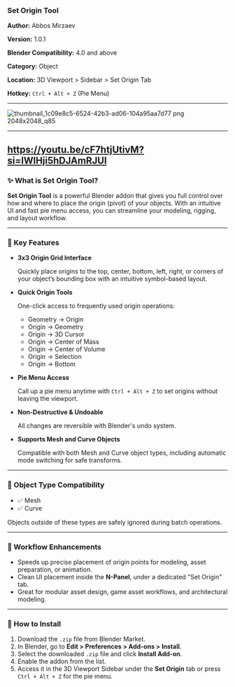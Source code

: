 ### Set Origin Tool

**Author:** Abbos Mirzaev

**Version:** 1.0.1

**Blender Compatibility:** 4.0 and above

**Category:** Object

**Location:** 3D Viewport > Sidebar > Set Origin Tab

**Hotkey:** `Ctrl + Alt + Z` (Pie Menu)

---

![thumbnail_1c09e8c5-6524-42b3-ad06-104a95aa7d77 png 2048x2048_q85](https://github.com/user-attachments/assets/3f8305bf-f101-42fd-a21b-c31c84abf25b)

---
https://youtu.be/cF7htjUtivM?si=lWlHji5hDJAmRJUl
---

### ✨ What is Set Origin Tool?

**Set Origin Tool** is a powerful Blender addon that gives you full control over how and where to place the origin (pivot) of your objects. With an intuitive UI and fast pie menu access, you can streamline your modeling, rigging, and layout workflow.

---

### 🔧 Key Features

- **3x3 Origin Grid Interface**
    
    Quickly place origins to the top, center, bottom, left, right, or corners of your object’s bounding box with an intuitive symbol-based layout.
    
- **Quick Origin Tools**
    
    One-click access to frequently used origin operations:
    
    - Geometry → Origin
    - Origin → Geometry
    - Origin → 3D Cursor
    - Origin → Center of Mass
    - Origin → Center of Volume
    - Origin → Selection
    - Origin → Bottom
- **Pie Menu Access**
    
    Call up a pie menu anytime with `Ctrl + Alt + Z` to set origins without leaving the viewport.
    
- **Non-Destructive & Undoable**
    
    All changes are reversible with Blender's undo system.
    
- **Supports Mesh and Curve Objects**
    
    Compatible with both Mesh and Curve object types, including automatic mode switching for safe transforms.
    

---

### 🧱 Object Type Compatibility

- ✅ Mesh
- ✅ Curve

Objects outside of these types are safely ignored during batch operations.

---

### 🚀 Workflow Enhancements

- Speeds up precise placement of origin points for modeling, asset preparation, or animation.
- Clean UI placement inside the **N-Panel**, under a dedicated "Set Origin" tab.
- Great for modular asset design, game asset workflows, and architectural modeling.

---

### 🧪 How to Install

1. Download the `.zip` file from Blender Market.
2. In Blender, go to **Edit > Preferences > Add-ons > Install**.
3. Select the downloaded `.zip` file and click **Install Add-on**.
4. Enable the addon from the list.
5. Access it in the 3D Viewport Sidebar under the **Set Origin** tab or press `Ctrl + Alt + Z` for the pie menu.
